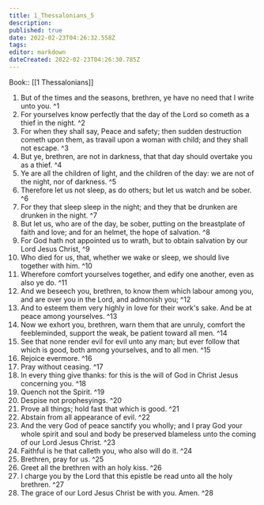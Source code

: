 ```yaml
---
title: 1_Thessalonians_5
description: 
published: true
date: 2022-02-23T04:26:32.558Z
tags: 
editor: markdown
dateCreated: 2022-02-23T04:26:30.785Z
---
```


 Book:: [[1 Thessalonians]]
 1. But of the times and the seasons, brethren, ye have no need that I write unto you. ^1
 2. For yourselves know perfectly that the day of the Lord so cometh as a thief in the night. ^2
 3. For when they shall say, Peace and safety; then sudden destruction cometh upon them, as travail upon a woman with child; and they shall not escape. ^3
 4. But ye, brethren, are not in darkness, that that day should overtake you as a thief. ^4
 5. Ye are all the children of light, and the children of the day: we are not of the night, nor of darkness. ^5
 6. Therefore let us not sleep, as do others; but let us watch and be sober. ^6
 7. For they that sleep sleep in the night; and they that be drunken are drunken in the night. ^7
 8. But let us, who are of the day, be sober, putting on the breastplate of faith and love; and for an helmet, the hope of salvation. ^8
 9. For God hath not appointed us to wrath, but to obtain salvation by our Lord Jesus Christ, ^9
 10. Who died for us, that, whether we wake or sleep, we should live together with him. ^10
 11. Wherefore comfort yourselves together, and edify one another, even as also ye do. ^11
 12. And we beseech you, brethren, to know them which labour among you, and are over you in the Lord, and admonish you; ^12
 13. And to esteem them very highly in love for their work's sake. And be at peace among yourselves. ^13
 14. Now we exhort you, brethren, warn them that are unruly, comfort the feebleminded, support the weak, be patient toward all men. ^14
 15. See that none render evil for evil unto any man; but ever follow that which is good, both among yourselves, and to all men. ^15
 16. Rejoice evermore. ^16
 17. Pray without ceasing. ^17
 18. In every thing give thanks: for this is the will of God in Christ Jesus concerning you. ^18
 19. Quench not the Spirit. ^19
 20. Despise not prophesyings. ^20
 21. Prove all things; hold fast that which is good. ^21
 22. Abstain from all appearance of evil. ^22
 23. And the very God of peace sanctify you wholly; and I pray God your whole spirit and soul and body be preserved blameless unto the coming of our Lord Jesus Christ. ^23
 24. Faithful is he that calleth you, who also will do it. ^24
 25. Brethren, pray for us. ^25
 26. Greet all the brethren with an holy kiss. ^26
 27. I charge you by the Lord that this epistle be read unto all the holy brethren. ^27
 28. The grace of our Lord Jesus Christ be with you. Amen. ^28
